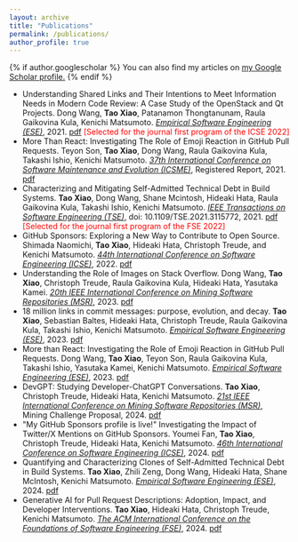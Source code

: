 ```yaml
---
layout: archive
title: "Publications"
permalink: /publications/
author_profile: true
---
```


{% if author.googlescholar %}
  You can also find my articles on <u><a href="{{author.googlescholar}}">my Google Scholar profile</a>.</u>
{% endif %}
* Understanding Shared Links and Their Intentions to Meet Information Needs in Modern Code Review: A Case Study of the OpenStack and Qt Projects. Dong Wang, **Tao Xiao**, Patanamon Thongtanunam, Raula Gaikovina Kula, Kenichi Matsumoto. <span style="text-decoration:underline;font-style: italic">Empirical Software Engineering (ESE)</span>, 2021. [pdf](https://link.springer.com/article/10.1007/s10664-021-09997-x) <span style="color:red">[Selected for the journal first program of the ICSE 2022]</span>
* More Than React: Investigating The Role of Emoji Reaction in GitHub Pull Requests. Teyon Son, **Tao Xiao**, Dong Wang, Raula Gaikovina Kula, Takashi Ishio, Kenichi Matsumoto. <span style="text-decoration:underline;font-style: italic">37th International Conference on Software Maintenance and Evolution (ICSME)</span>, Registered Report, 2021. [pdf](https://www.researchgate.net/publication/353995896_More_Than_React_Investigating_The_Role_of_EmojiReaction_in_GitHub_Pull_Requests)
* Characterizing and Mitigating Self-Admitted Technical Debt in Build Systems. **Tao Xiao**, Dong Wang, Shane Mcintosh, Hideaki Hata, Raula Gaikovina Kula, Takashi Ishio, Kenichi Matsumoto. <span style="text-decoration:underline;font-style: italic">IEEE Transactions on Software Engineering (TSE)</span>, doi: 10.1109/TSE.2021.3115772, 2021. [pdf](http://tao-xiao.github.io/files/SATD_TSE_2021.pdf) <span style="color:red">[Selected for the journal first program of the FSE 2022]</span>
* GitHub Sponsors: Exploring a New Way to Contribute to Open Source. Shimada Naomichi, **Tao Xiao**, Hideaki Hata, Christoph Treude, and Kenichi Matsumoto. <span style="text-decoration:underline;font-style: italic">44th International Conference on Software Engineering (ICSE)</span>, 2022. [pdf](https://arxiv.org/pdf/2202.05751.pdf)
* Understanding the Role of Images on Stack Overflow. Dong Wang, **Tao Xiao**, Christoph Treude, Raula Gaikovina Kula, Hideaki Hata, Yasutaka Kamei. <span style="text-decoration:underline;font-style: italic">20th IEEE International Conference on Mining Software Repositories (MSR)</span>, 2023. [pdf](https://arxiv.org/pdf/2303.15684.pdf)
* 18 million links in commit messages: purpose, evolution, and decay. **Tao Xiao**, Sebastian Baltes, Hideaki Hata, Christoph Treude, Raula Gaikovina Kula, Takashi Ishio, Kenichi Matsumoto. <span style="text-decoration:underline;font-style: italic">Empirical Software Engineering (ESE)</span>, 2023. [pdf](http://tao-xiao.github.io/files/Links_ESE_2023.pdf) 
* More than React: Investigating the Role of Emoji Reaction in GitHub Pull Requests. Dong Wang, **Tao Xiao**, Teyon Son, Raula Gaikovina Kula, Takashi Ishio, Yasutaka Kamei, Kenichi Matsumoto. <span style="text-decoration:underline;font-style: italic">Empirical Software Engineering (ESE)</span>, 2023. [pdf](https://arxiv.org/pdf/2307.07111.pdf)
* DevGPT: Studying Developer-ChatGPT Conversations. **Tao Xiao**, Christoph Treude, Hideaki Hata, Kenichi Matsumoto. <span style="text-decoration:underline;font-style: italic">21st IEEE International Conference on Mining Software Repositories (MSR)</span>, Mining Challenge Proposal, 2024. [pdf](https://arxiv.org/pdf/2309.03914.pdf)
* "My GitHub Sponsors profile is live!" Investigating the Impact of Twitter/X Mentions on GitHub Sponsors. Youmei Fan, **Tao Xiao**, Christoph Treude, Hideaki Hata, Kenichi Matsumoto. <span style="text-decoration:underline;font-style: italic">46th International Conference on Software Engineering (ICSE)</span>, 2024. [pdf](https://arxiv.org/pdf/2401.02755.pdf)
* Quantifying and Characterizing Clones of Self-Admitted Technical Debt in Build Systems. **Tao Xiao**, Zhili Zeng, Dong Wang, Hideaki Hata, Shane McIntosh, Kenichi Matsumoto. <span style="text-decoration:underline;font-style: italic">Empirical Software Engineering (ESE)</span>, 2024. [pdf](https://arxiv.org/pdf/2402.08920.pdf)
* Generative AI for Pull Request Descriptions: Adoption, Impact, and Developer Interventions. **Tao Xiao**, Hideaki Hata, Christoph Treude, Kenichi Matsumoto. <span style="text-decoration:underline;font-style: italic">The ACM International Conference on the Foundations of Software Engineering (FSE)</span>, 2024. [pdf](https://arxiv.org/pdf/2402.08967.pdf)